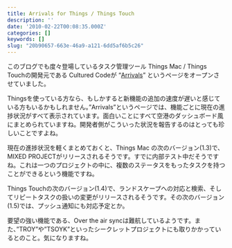 ```yaml
---
title: Arrivals for Things / Things Touch
description: ''
date: '2010-02-22T00:08:35.000Z'
categories: []
keywords: []
slug: "20b90657-663e-46a9-a121-6dd5af6b5c26"
---
```

このブログでも度々登場しているタスク管理ツール Things Mac / Things Touchの開発元である Cultured Codeが “[Arrivals](http://culturedcode.com/status/)” というページをオープンさせていました。

Thingsを使っている方なら、もしかすると新機能の追加の速度が遅いと感じている方もいるかもしれません。”Arrivals”というページでは、機能ごとに現在の進捗状況がすべて表示されています。面白いことにすべて空港のダッシュボード風にまとめられていますね。開発者側がこういった状況を報告するのはとっても珍しいことですよね。

現在の進捗状況を軽くまとめておくと、Things Mac の次のバージョン(1.3)で、MIXED PROJECTがリリースされるそうです。すでに内部テスト中だそうですね。これは一つのプロジェクトの中に、複数のステータスをもったタスクを持つことができるという機能ですね。

Things Touchの次のバージョン(1.4)で、ランドスケープへの対応と検索、そしてリピートタスクの扱いの変更がリリースされるそうです。その次のバージョン(1.5)では、プッシュ通知にも対応予定とか。

要望の強い機能である、Over the air syncは難航しているようです。また、”TROY”や”TSOYK”といったシークレットプロジェクトにも取りかかっているとのこと。気になりますね。